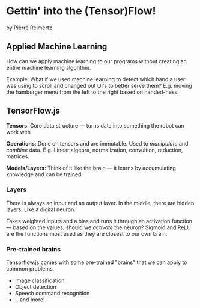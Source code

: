 # Gettin' into the (Tensor)Flow!

by Piérre Reimertz

## Applied Machine Learning

How can we apply machine learning to our programs without creating an entire machine learning algorithm.

Example: What if we used machine learning to detect which hand a user was using to scroll and changed out UI's to better serve them? E.g. moving the hamburger menu from the left to the right based on handed-ness.

## TensorFlow.js

**Tensors**: Core data structure — turns data into something the robot can work with

**Operations**: Done on tensors and are immutable. Used to _manipulate_ and _combine_ data. E.g. Linear algebra, normalization, convultion, reduction, matrices.

**Models/Layers**: Think of it like the brain — it learns by accumulating knowledge and can be trained.

### Layers

There is always an input and an output layer. In the middle, there are hidden layers. Like a digital neuron.

Takes weighted inputs and a bias and runs it through an activation function — based on the values, should we _activate_ the neuron? Sigmoid and ReLU are the functions most used as they are closest to our own brain.

### Pre-trained brains

Tensorflow.js comes with some pre-trained "brains" that we can apply to common problems.

- Image classification
- Object detection
- Speech command recognition
- ...and more!
